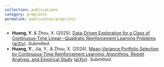 ```yaml
---
collection: publications
category: preprints
permalink: publication/preprints
---
```

<ul>
  <li><strong>Huang, Y.</strong> & Zhou, X. (2025). 
      <a href="/files/LQ_ArXiv.pdf">Data-Driven Exploration for a Class of Continuous-Time Linear--Quadratic Reinforcement Learning Problems</a> 
      (<a href="https://arxiv.org/abs/2507.00358">arXiv</a>). <em>Submitted</em>.
  </li>
  <li><strong>Huang, Y.</strong>, Jia, Y., & Zhou, X. (2024). 
      <a href="/files/MV_ArXiv.pdf">Mean-Variance Portfolio Selection by Continuous-Time Reinforcement Learning: Algorithms, Regret Analysis, and Empirical Study</a> 
      (<a href="https://arxiv.org/abs/2412.16175">arXiv</a>). <em>Submitted</em>.
  </li> 
</ul>
